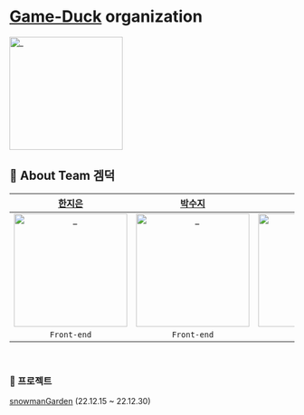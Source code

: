 # [Game-Duck](https://github.com/game-duck)  organization
<img src="https://user-images.githubusercontent.com/78632299/210131755-95982123-8646-4eeb-90fe-9dd152dc6355.gif" width=200px alt="_"/>
<br/>

## 🐥 About Team 겜덕
| [한지은](https://github.com/onezeun) | [박수지](https://github.com/lzns960)|  [이혜지](https://github.com/leehyeji319) | 
|:---:|:---:|:---:|
<img src="https://user-images.githubusercontent.com/50399088/162919943-1a4ff1c4-8265-45b2-84d3-e36707e5244f.png" width=200px alt="_"/>|<img width=200px src="https://user-images.githubusercontent.com/78632299/210128640-7e6738cc-d823-4cc4-95cc-053bfea0671d.jpg" alt="_"/>|<img src="https://user-images.githubusercontent.com/50399088/162911631-0556ac60-8d1d-470f-aaec-c506d0ce7a08.png" width=200px alt="_"/>|
| `Front-end` | `Front-end` | `Back-end` |
<br/>


### 🚀 프로젝트
 [snowmanGarden](https://web-snowman-20z52flc2u4w7q.gksl2.cloudtype.app/) (22.12.15 ~ 22.12.30)
